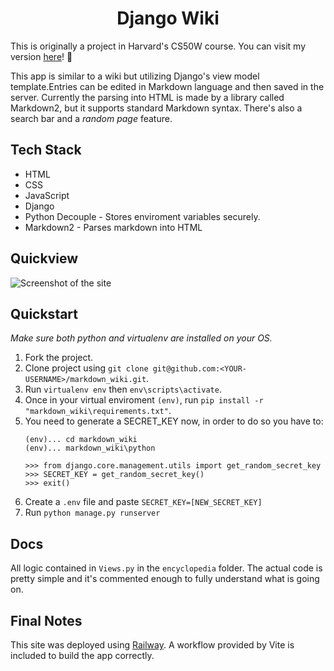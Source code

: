 # <div align="center">Django Wiki</div>

This is originally a project in Harvard's CS50W course. You can visit my version [here](https://marcos-napolitano-markup-wiki.up.railway.app/)! :rocket:

This app is similar to a wiki but utilizing Django's view model template.Entries can be edited in Markdown language and then saved in the server. Currently the parsing into HTML is made by a library called Markdown2, but it supports standard Markdown syntax. There's also a search bar and a *random page* feature. 

## Tech Stack

* HTML
* CSS
* JavaScript
* Django
* Python Decouple - Stores enviroment variables securely.
* Markdown2 - Parses markdown into HTML

## Quickview

![Screenshot of the site](https://marcosnapolitano.github.io/Assets/thumbnail3.jpg)

## Quickstart

*Make sure both python and virtualenv are installed on your OS.*

1. Fork the project.
2. Clone project using `git clone git@github.com:<YOUR-USERNAME>/markdown_wiki.git`.
3. Run `virtualenv env` then `env\scripts\activate`.
4. Once in your virtual enviroment `(env)`, run `pip install -r "markdown_wiki\requirements.txt"`.
5. You need to generate a SECRET_KEY now, in order to do so you have to:
    ```
    (env)... cd markdown_wiki
    (env)... markdown_wiki\python
    
    >>> from django.core.management.utils import get_random_secret_key
    >>> SECRET_KEY = get_random_secret_key()
    >>> exit()
    ```
6. Create a `.env` file and paste `SECRET_KEY=[NEW_SECRET_KEY]`
7. Run `python manage.py runserver`

## Docs

All logic contained in `Views.py` in the `encyclopedia` folder. The actual code is pretty simple and it's commented enough to fully understand what is going on. 

## Final Notes

This site was deployed using [Railway](https://railway.app/). A workflow provided by Vite is included to build the app correctly.
